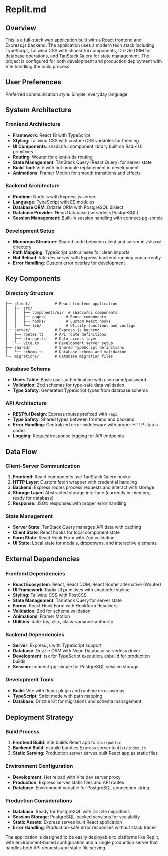 # Replit.md

## Overview

This is a full-stack web application built with a React frontend and Express.js backend. The application uses a modern tech stack including TypeScript, Tailwind CSS with shadcn/ui components, Drizzle ORM for database operations, and TanStack Query for state management. The project is configured for both development and production deployment with Vite handling the build process.

## User Preferences

Preferred communication style: Simple, everyday language.

## System Architecture

### Frontend Architecture
- **Framework**: React 18 with TypeScript
- **Styling**: Tailwind CSS with custom CSS variables for theming
- **UI Components**: shadcn/ui component library built on Radix UI primitives
- **Routing**: Wouter for client-side routing
- **State Management**: TanStack Query (React Query) for server state
- **Build Tool**: Vite with hot module replacement in development
- **Animations**: Framer Motion for smooth transitions and effects

### Backend Architecture
- **Runtime**: Node.js with Express.js server
- **Language**: TypeScript with ES modules
- **Database ORM**: Drizzle ORM with PostgreSQL dialect
- **Database Provider**: Neon Database (serverless PostgreSQL)
- **Session Management**: Built-in session handling with connect-pg-simple

### Development Setup
- **Monorepo Structure**: Shared code between client and server in `/shared` directory
- **Path Mapping**: TypeScript path aliases for clean imports
- **Hot Reload**: Vite dev server with Express backend running concurrently
- **Error Handling**: Custom error overlay for development

## Key Components

### Directory Structure
```
├── client/           # React frontend application
│   ├── src/
│   │   ├── components/ui/  # shadcn/ui components
│   │   ├── pages/         # Route components
│   │   ├── hooks/         # Custom React hooks
│   │   └── lib/           # Utility functions and configs
├── server/           # Express.js backend
│   ├── routes.ts     # API route definitions
│   ├── storage.ts    # Data access layer
│   └── vite.ts       # Development server setup
├── shared/           # Shared TypeScript definitions
│   └── schema.ts     # Database schema and validation
└── migrations/       # Database migration files
```

### Database Schema
- **Users Table**: Basic user authentication with username/password
- **Validation**: Zod schemas for type-safe data validation
- **Type Safety**: Generated TypeScript types from database schema

### API Architecture
- **RESTful Design**: Express routes prefixed with `/api`
- **Type Safety**: Shared types between frontend and backend
- **Error Handling**: Centralized error middleware with proper HTTP status codes
- **Logging**: Request/response logging for API endpoints

## Data Flow

### Client-Server Communication
1. **Frontend**: React components use TanStack Query hooks
2. **HTTP Layer**: Custom fetch wrapper with credential handling
3. **Backend**: Express routes process requests and interact with storage
4. **Storage Layer**: Abstracted storage interface (currently in-memory, ready for database)
5. **Response**: JSON responses with proper error handling

### State Management
- **Server State**: TanStack Query manages API data with caching
- **Client State**: React hooks for local component state
- **Form State**: React Hook Form with Zod validation
- **UI State**: Local state for modals, dropdowns, and interactive elements

## External Dependencies

### Frontend Dependencies
- **React Ecosystem**: React, React DOM, React Router alternative (Wouter)
- **UI Framework**: Radix UI primitives with shadcn/ui styling
- **Styling**: Tailwind CSS with PostCSS
- **State Management**: TanStack Query for server state
- **Forms**: React Hook Form with Hookform Resolvers
- **Validation**: Zod for schema validation
- **Animations**: Framer Motion
- **Utilities**: date-fns, clsx, class-variance-authority

### Backend Dependencies
- **Server**: Express.js with TypeScript support
- **Database**: Drizzle ORM with Neon Database serverless driver
- **Development**: tsx for TypeScript execution, esbuild for production builds
- **Session**: connect-pg-simple for PostgreSQL session storage

### Development Tools
- **Build**: Vite with React plugin and runtime error overlay
- **TypeScript**: Strict mode with path mapping
- **Database**: Drizzle Kit for migrations and schema management

## Deployment Strategy

### Build Process
1. **Frontend Build**: Vite builds React app to `dist/public`
2. **Backend Build**: esbuild bundles Express server to `dist/index.js`
3. **Static Serving**: Production server serves built React app as static files

### Environment Configuration
- **Development**: Hot reload with Vite dev server proxy
- **Production**: Express serves static files and API routes
- **Database**: Environment variable for PostgreSQL connection string

### Production Considerations
- **Database**: Ready for PostgreSQL with Drizzle migrations
- **Session Storage**: PostgreSQL-backed sessions for scalability
- **Static Assets**: Express serves built React application
- **Error Handling**: Production-safe error responses without stack traces

The application is designed to be easily deployable to platforms like Replit, with environment-based configuration and a single production server that handles both API requests and static file serving.
